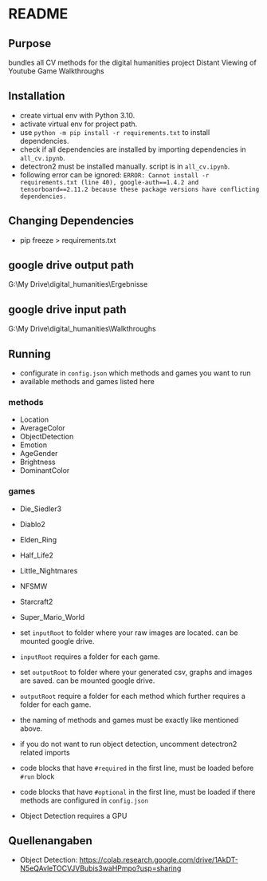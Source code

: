 # README

## Purpose
bundles all CV methods for the digital humanities project Distant Viewing of Youtube Game Walkthroughs

## Installation
- create virtual env with Python 3.10.
- activate virtual env for project path.
- use `python -m pip install -r requirements.txt` to install dependencies.
- check if all dependencies are installed by importing dependencies in `all_cv.ipynb`.
- detectron2 must be installed manually. script is in `all_cv.ipynb`.
- following error can be ignored: `ERROR: Cannot install -r requirements.txt (line 40), google-auth==1.4.2 and tensorboard==2.11.2 because these package versions have conflicting dependencies.`

## Changing Dependencies
- pip freeze > requirements.txt

## google drive output path
G:\\My Drive\\digital_humanities\\Ergebnisse

## google drive input path
G:\\My Drive\\digital_humanities\\Walkthroughs

## Running
- configurate in `config.json` which methods and games you want to run
- available methods and games listed here

### methods
  - Location
  - AverageColor
  - ObjectDetection
  - Emotion
  - AgeGender
  - Brightness
  - DominantColor

### games
  - Die_Siedler3
  - Diablo2
  - Elden_Ring
  - Half_Life2
  - Little_Nightmares
  - NFSMW
  - Starcraft2
  - Super_Mario_World

- set `inputRoot` to folder where your raw images are located. can be mounted google drive.
- `inputRoot` requires a folder for each game.
- set `outputRoot` to folder where your generated csv, graphs and images are saved. can be mounted google drive.
- `outputRoot` require a folder for each method which further requires a folder for each game.
- the naming of methods and games must be exactly like mentioned above.
- if you do not want to run object detection, uncomment detectron2 related imports
- code blocks that have `#required` in the first line, must be loaded before `#run` block
- code blocks that have `#optional` in the first line, must be loaded if there methods are configured in `config.json`
- Object Detection requires a GPU

## Quellenangaben
- Object Detection: https://colab.research.google.com/drive/1AkDT-N5eQAvleTOCVJVBubis3waHPmpo?usp=sharing
